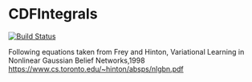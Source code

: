 # CDFIntegrals

[![Build Status](https://github.com/ngiann/CDFIntegrals.jl/actions/workflows/CI.yml/badge.svg?branch=main)](https://github.com/ngiann/CDFIntegrals.jl/actions/workflows/CI.yml?query=branch%3Amain)

Following equations taken from Frey and Hinton, 
Variational Learning in Nonlinear Gaussian Belief Networks,1998
https://www.cs.toronto.edu/~hinton/absps/nlgbn.pdf

